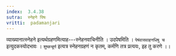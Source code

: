 ```yaml
---
index:  3.4.38
sutra:  स्नेहने पिषः
vritti:  padamanjari
---
```


व्याख्यानात्स्नेहने इत्यर्थग्रहणमित्याह---स्नेहनवाचिनीति । उदपेषमिति । `पेषंवासवाहनधिषु च` इत्युदकस्योदभावः । `शुष्कचूर्ण` इत्यत्र स्नेहनग्रहणं न कृतम्, कर्मणि तत्र प्रत्ययः, इह तु करणे ।।
